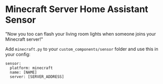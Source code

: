 # Minecraft Server Home Assistant Sensor
"Now you too can flash your living room lights when someone joins your Minecraft server!"

Add `minecraft.py` to your `custom_components/sensor` folder and use this in your config:
```
sensor:
  platform: minecraft
  name: [NAME]
  server: [SERVER_ADDRESS]
```

